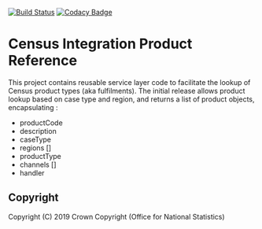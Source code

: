 [![Build Status](https://travis-ci.org/ONSdigital/census-int-product-reference.svg?branch=master)](https://travis-ci.org/ONSdigital/census-int-product-reference)
[![Codacy Badge](https://api.codacy.com/project/badge/Grade/37fdebe43c0f467ead6394a3d43d90f4)](https://www.codacy.com/app/sdcplatform/census-int-product-reference?utm_source=github.com&amp;utm_medium=referral&amp;utm_content=ONSdigital/census-int-product-reference&amp;utm_campaign=Badge_Grade)

# Census Integration Product Reference
This project contains reusable service layer code to facilitate the lookup of Census product types (aka fulfilments).
The initial release allows product lookup based on case type and region, and returns a list of product objects, encapsulating :

*  productCode
*  description
*  caseType
*  regions []
*  productType
*  channels []
*  handler

## Copyright
Copyright (C) 2019 Crown Copyright (Office for National Statistics)
